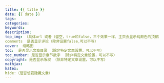 ```yaml
---
title: {{ title }}
date: {{ date }}
tags:
categories:
keywords:
description:
top_img: （具体url 或者（留空，true和false，三个效果一样，主页会显示纯颜色的顶部图）除非特定需要，可以不写）
comments  是否显示评论（除非设置false,可以不写）
cover:  缩略图
toc:  是否显示文章目录 （除非特定文章设置，可以不写）
toc_number: 是否显示章节数字 （除非特定文章设置，可以不写）
copyright: 是否显示版权 （除非特定文章设置，可以不写）
mathjax:
katex:
hide:（是否想要隐藏文章）
---
```

